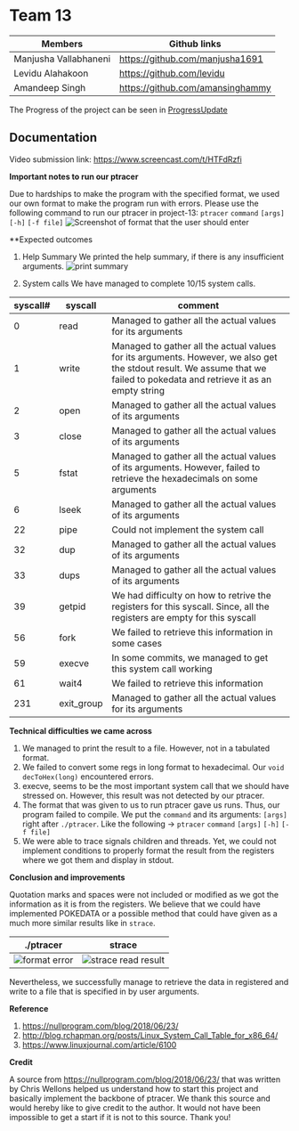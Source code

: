 Team 13
=======
|Members |Github links|
|--------|------------|
|  Manjusha Vallabhaneni|https://github.com/manjusha1691|
|Levidu Alahakoon|https://github.com/levidu |
|  Amandeep Singh|https://github.com/amansinghammy |
The Progress of the project can be seen in [ProgressUpdate](https://github.com/ualbany-csi402-f19/project-13/blob/master/progress.md)

Documentation 
----------
Video submission link: https://www.screencast.com/t/HTFdRzfi

**Important notes to run our ptracer** 

Due to hardships to make the program with the specified format, we used our own format to make the program run with errors. Please use the following command to run our ptracer in project-13: `ptracer` `command` `[args]` `[-h]` `[-f file]` 
![Screenshot of format that the user should enter](https://content.screencast.com/users/Levidu/folders/ICSI402/media/832b67c7-650a-4a5f-a42e-8618e6c4e9ae/Screen%20Shot%202019-12-05%20at%207.23.42%20PM.png)

**Expected outcomes

1. Help Summary
We printed the help summary, if there is any insufficient arguments.
![print summary](https://content.screencast.com/users/Levidu/folders/ICSI402/media/fa7225dd-997e-4d55-81d4-e1b0051ebf85/Screen%20Shot%202019-12-05%20at%207.25.17%20PM.png)

2. System calls
We have managed to complete 10/15 system calls.
  
|syscall# |syscall|comment|
|---------|-------|------|
|0|read|Managed to gather all the actual values for its arguments|
|1|write|Managed to gather all the actual values for its arguments. However, we also get the stdout result. We assume that we failed to pokedata and retrieve it as an empty string|
|2|open|Managed to gather all the actual values of its arguments|
|3|close|Managed to gather all the actual values of its arguments|
|5|fstat|Managed to gather all the actual values of its arguments. However, failed to retrieve the hexadecimals on some arguments|
|6|lseek|Managed to gather all the actual values of its arguments|
|22|pipe|Could not implement the system call|
|32|dup|Managed to gather all the actual values of its arguments|
|33|dups|Managed to gather all the actual values of its arguments|
|39|getpid|We had difficulty on how to retrive the registers for this syscall. Since, all the registers are empty for this syscall|
|56|fork|We failed to retrieve this information in some cases|
|59|execve|In some commits, we managed to get this system call working|
|61|wait4|We failed to retrieve this information|
|231|exit_group|Managed to gather all the actual values for its arguments|

**Technical difficulties we came across**

1. We managed to print the result to a file. However, not in a tabulated format.
2. We failed to convert some regs in long format to hexadecimal. Our `void decToHex(long)` encountered errors.
3. execve, seems to be the most important system call that we should have stressed on. However, this result was not detected by our ptracer.
4. The format that was given to us to run ptracer gave us runs. Thus, our program failed to compile. We put the `command` and its arguments: `[args]` right after `./ptracer`. Like the following -> `ptracer` `command` `[args]` `[-h]` `[-f file]`  
5. We were able to trace signals children and threads. Yet, we could not implement conditions to properly format the result from the registers where we got them and display in stdout.

**Conclusion and improvements** 

Quotation marks and spaces were not included or modified as we got the information as it is from the registers. We believe that we could have implemented POKEDATA or a possible method that could have given as a much more similar results like in `strace`.

|./ptracer|strace|
|-|-|
|![format error](https://content.screencast.com/users/Levidu/folders/ICSI402/media/896614a7-1ef0-4a5d-bf05-abcb666b4506/Screen%20Shot%202019-12-05%20at%207.27.09%20PM.png)|![strace read result](https://content.screencast.com/users/Levidu/folders/ICSI402/media/6bf45949-6866-4b1e-8206-9b6872aa58b3/Screen%20Shot%202019-12-05%20at%207.55.39%20PM.png)|

Nevertheless, we successfully manage to retrieve the data in registered and write to a file that is specified in by user arguments.

**Reference**

1. https://nullprogram.com/blog/2018/06/23/
2. http://blog.rchapman.org/posts/Linux_System_Call_Table_for_x86_64/
3. https://www.linuxjournal.com/article/6100

**Credit**

A source from https://nullprogram.com/blog/2018/06/23/ that was written by Chris Wellons helped us understand how to start this project and basically implement the backbone of ptracer. We thank this source and would hereby like to give credit to the author. It would not have been impossible to get a start if it is not to this source. 
Thank you! 
